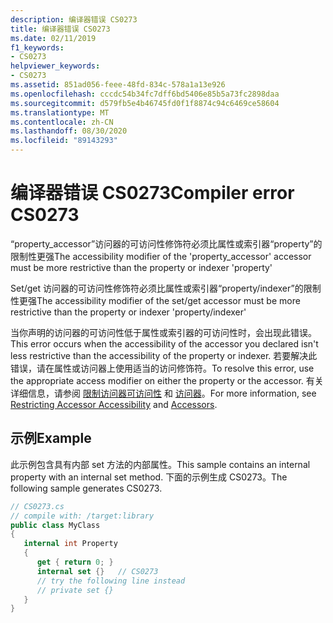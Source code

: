 ```yaml
---
description: 编译器错误 CS0273
title: 编译器错误 CS0273
ms.date: 02/11/2019
f1_keywords:
- CS0273
helpviewer_keywords:
- CS0273
ms.assetid: 851ad056-feee-48fd-834c-578a1a13e926
ms.openlocfilehash: cccdc54b34fc7dff6bd5406e85b5a73fc2898daa
ms.sourcegitcommit: d579fb5e4b46745fd0f1f8874c94c6469ce58604
ms.translationtype: MT
ms.contentlocale: zh-CN
ms.lasthandoff: 08/30/2020
ms.locfileid: "89143293"
---
```

# <a name="compiler-error-cs0273"></a><span data-ttu-id="2b846-103">编译器错误 CS0273</span><span class="sxs-lookup"><span data-stu-id="2b846-103">Compiler error CS0273</span></span>

<span data-ttu-id="2b846-104">“property_accessor”访问器的可访问性修饰符必须比属性或索引器“property”的限制性更强</span><span class="sxs-lookup"><span data-stu-id="2b846-104">The accessibility modifier of the 'property_accessor' accessor must be more restrictive than the property or indexer 'property'</span></span>

<span data-ttu-id="2b846-105">Set/get 访问器的可访问性修饰符必须比属性或索引器“property/indexer”的限制性更强</span><span class="sxs-lookup"><span data-stu-id="2b846-105">The accessibility modifier of the set/get accessor must be more restrictive than the property or indexer 'property/indexer'</span></span>

<span data-ttu-id="2b846-106">当你声明的访问器的可访问性低于属性或索引器的可访问性时，会出现此错误。</span><span class="sxs-lookup"><span data-stu-id="2b846-106">This error occurs when the accessibility of the accessor you declared isn't less restrictive than the accessibility of the property or indexer.</span></span> <span data-ttu-id="2b846-107">若要解决此错误，请在属性或访问器上使用适当的访问修饰符。</span><span class="sxs-lookup"><span data-stu-id="2b846-107">To resolve this error, use the appropriate access modifier on either the property or the accessor.</span></span> <span data-ttu-id="2b846-108">有关详细信息，请参阅 [限制访问器可访问性](../programming-guide/classes-and-structs/restricting-accessor-accessibility.md) 和 [访问器](/dotnet/csharp/language-reference/language-specification/classes#accessors)。</span><span class="sxs-lookup"><span data-stu-id="2b846-108">For more information, see [Restricting Accessor Accessibility](../programming-guide/classes-and-structs/restricting-accessor-accessibility.md) and [Accessors](/dotnet/csharp/language-reference/language-specification/classes#accessors).</span></span>

## <a name="example"></a><span data-ttu-id="2b846-109">示例</span><span class="sxs-lookup"><span data-stu-id="2b846-109">Example</span></span>

<span data-ttu-id="2b846-110">此示例包含具有内部 set 方法的内部属性。</span><span class="sxs-lookup"><span data-stu-id="2b846-110">This sample contains an internal property with an internal set method.</span></span> <span data-ttu-id="2b846-111">下面的示例生成 CS0273。</span><span class="sxs-lookup"><span data-stu-id="2b846-111">The following sample generates CS0273.</span></span>

```csharp
// CS0273.cs
// compile with: /target:library
public class MyClass
{
   internal int Property
   {
      get { return 0; }
      internal set {}   // CS0273
      // try the following line instead
      // private set {}
   }
}
```
